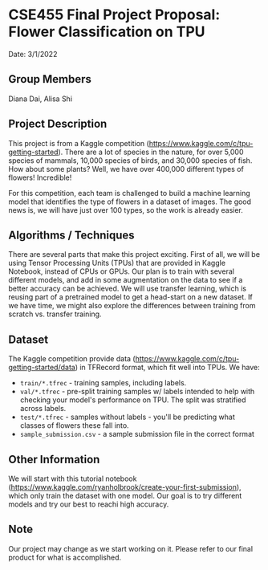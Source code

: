 # CSE455 Final Project Proposal: Flower Classification on TPU
Date: 3/1/2022

## Group Members
Diana Dai, Alisa Shi

## Project Description
This project is from a Kaggle competition (https://www.kaggle.com/c/tpu-getting-started). There are a lot of species in the nature, for over 5,000 species of mammals, 10,000 species of birds, and 30,000 species of fish. How about some plants? Well, we have over 400,000 different types of flowers! Incredible!

For this competition, each team is challenged to build a machine learning model that identifies the type of flowers in a dataset of images. The good news is, we will have just over 100 types, so the work is already easier. 

## Algorithms / Techniques
There are several parts that make this project exciting. First of all, we will be using Tensor Processing Units (TPUs) that are provided in Kaggle Notebook, instead of CPUs or GPUs. Our plan is to train with several different models, and add in some augmentation on the data to see if a better accuracy can be achieved. We will use transfer learning, which is reusing part of a pretrained model to get a head-start on a new dataset. If we have time, we might also explore the differences between training from scratch vs. transfer training.

## Dataset
The Kaggle competition provide data (https://www.kaggle.com/c/tpu-getting-started/data) in TFRecord format, which fit well into TPUs. We have:
* ```train/*.tfrec``` - training samples, including labels.
* ```val/*.tfrec``` - pre-split training samples w/ labels intended to help with checking your model's performance on TPU. The split was stratified across labels.
* ```test/*.tfrec``` - samples without labels - you'll be predicting what classes of flowers these fall into.
* ```sample_submission.csv``` - a sample submission file in the correct format

## Other Information
We will start with this tutorial notebook (https://www.kaggle.com/ryanholbrook/create-your-first-submission), which only train the dataset with one model. Our goal is to try different models and try our best to reachi high accuracy. 

## Note
Our project may change as we start working on it. Please refer to our final product for what is accomplished. 
